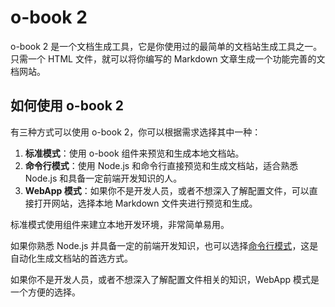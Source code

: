 # o-book 2

o-book 2 是一个文档生成工具，它是你使用过的最简单的文档站生成工具之一。只需一个 HTML 文件，就可以将你编写的 Markdown 文章生成一个功能完善的文档网站。

## 如何使用 o-book 2

有三种方式可以使用 o-book 2，你可以根据需求选择其中一种：

1. **标准模式**：使用 o-book 组件来预览和生成本地文档站。
2. **命令行模式**：使用 Node.js 和命令行直接预览和生成文档站，适合熟悉 Node.js 和具备一定前端开发知识的人。
3. **WebApp 模式**：如果你不是开发人员，或者不想深入了解配置文件，可以直接打开网站，选择本地 Markdown 文件夹进行预览和生成。

标准模式使用组件来建立本地开发环境，非常简单易用。

如果你熟悉 Node.js 并具备一定的前端开发知识，也可以选择[命令行模式](./cli/obook-cli.html)，这是自动化生成文档站的首选方式。

如果你不是开发人员，或者不想深入了解配置文件相关的知识，WebApp 模式是一个方便的选择。